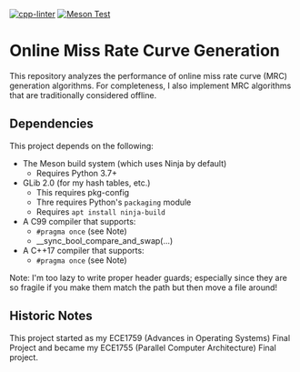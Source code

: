 [![cpp-linter](https://github.com/cpp-linter/cpp-linter-action/actions/workflows/cpp-linter.yml/badge.svg)](https://github.com/cpp-linter/cpp-linter-action/actions/workflows/cpp-linter.yml)
[![Meson Test](https://github.com/thedavidchu/online_mrc/workflows/meson-build/badge.svg)](https://github.com/thedavidchu/online_mrc/actions)

Online Miss Rate Curve Generation
================================================================================

This repository analyzes the performance of online miss rate curve (MRC)
generation algorithms. For completeness, I also implement MRC algorithms that
are traditionally considered offline.

Dependencies
--------------------------------------------------------------------------------

This project depends on the following:
- The Meson build system (which uses Ninja by default)
    - Requires Python 3.7+
- GLib 2.0 (for my hash tables, etc.)
    - This requires pkg-config
    - Thre requires Python's `packaging` module
    - Requires `apt install ninja-build`
- A C99 compiler that supports:
    - `#pragma once` (see Note)
    - __sync_bool_compare_and_swap(...)
- A C++17 compiler that supports:
    - `#pragma once` (see Note)

Note: I'm too lazy to write proper header guards; especially since they are so
fragile if you make them match the path but then move a file around!

Historic Notes
--------------------------------------------------------------------------------

This project started as my ECE1759 (Advances in Operating Systems) Final Project
and became my ECE1755 (Parallel Computer Architecture) Final project.
